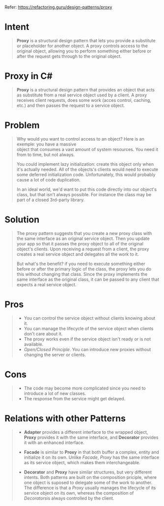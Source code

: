 ﻿Refer: https://refactoring.guru/design-patterns/proxy

# Intent

> **Proxy** is a structural design pattern that lets you provide a substitute or placeholder for
> another object. A proxy controls access to the original object, allowing you to perform
> something either before or after the request gets through to the original object.

# Proxy in C#

> **Proxy** is a structural design pattern that provides an object that acts as substitute
> from a real service object used by a client. A proxy receives client requests, does some work
> (acces control, caching, etc.) and then passes the request to a service object.

> 
# Problem

> Why would you want to control access to an object? Here is an exemple: you have a massive  
> object that consumes a vast amount of system resources. You need it from to time, but
> not always.
> 
> You could implement lazy initialization: create this object only when it's actually needed. All of
> the objects's clients would need to execute some deferred initialization code. Unfortunately,
> this would probably cause a lot of code duplication.
> 
> In an ideal world, we'd want to put this code directly into our object's class, but that isn't
> always possible. For instance the class may be part of a closed 3rd-party library.

# Solution 

> The proxy pattern suggests that you create a new proxy class with the same interface as an
> original service object. Then you update your app so that it passes the proxy object to all of
> the original object's clients. Upon receiving a request from a client, the proxy creates a real
> service object and delegates all the work to it.
> 
> But what's the benefit? if you need to execute something either before or after the primary
> logic of the class, the proxy lets you do this without changing that class. Since the proxy
> implements the same interface as the original class, it can be passed to any client that expects
> a real service object.

# Pros

> * You can control the service object without clients knowing about it.
> * You can manage the lifecycle of the service object when clients don't care about it.
> * The proxy works even if the service object isn't ready or is not available.
> * *Open/Closed Principle*. You can introduce new proxies without changing the server or clients.

# Cons

> * The code may become more complicated since you need to introduce a lot of new classes.
> * The response from the service might get delayed.

# Relations with other Patterns

> * **Adapter** provides a different interface to the wrapped object, **Proxy** provides it with the
>   same interface, and **Decorator** provides it with an enhanced interface.
> 
> * **Facade** is similar to **Proxy** in that both buffer a complex, entity and initialize it on its own.
>   Unlike *Facade*, *Proxy* has the same interface as its service object, which makes them interchangeable.
> 
> * **Decorator** and **Proxy** have similar structures, but very different intents. Both patterns are
>   built on the composition priciple, where one object is suposed to delegate some of the
>   work to another. The difference is that a *Proxy* usually manages the lifecycle of its service
>   object on its own, whereas the composition of *Decorators*is always controlled by the client.